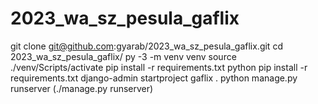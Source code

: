 # 2023_wa_sz_pesula_gaflix

git clone git@github.com:gyarab/2023_wa_sz_pesula_gaflix.git
cd 2023_wa_sz_pesula_gaflix/
py -3 -m venv venv
source ./venv/Scripts/activate
pip install -r requirements.txt
python
pip install -r requirements.txt
django-admin startproject gaflix .
python manage.py runserver (./manage.py runserver)


